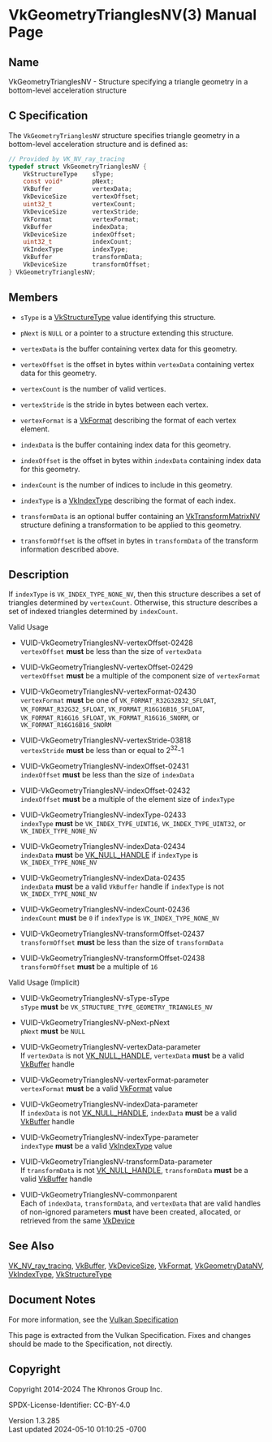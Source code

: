 # VkGeometryTrianglesNV(3) Manual Page

## Name

VkGeometryTrianglesNV - Structure specifying a triangle geometry in a
bottom-level acceleration structure



## <a href="#_c_specification" class="anchor"></a>C Specification

The `VkGeometryTrianglesNV` structure specifies triangle geometry in a
bottom-level acceleration structure and is defined as:

``` c
// Provided by VK_NV_ray_tracing
typedef struct VkGeometryTrianglesNV {
    VkStructureType    sType;
    const void*        pNext;
    VkBuffer           vertexData;
    VkDeviceSize       vertexOffset;
    uint32_t           vertexCount;
    VkDeviceSize       vertexStride;
    VkFormat           vertexFormat;
    VkBuffer           indexData;
    VkDeviceSize       indexOffset;
    uint32_t           indexCount;
    VkIndexType        indexType;
    VkBuffer           transformData;
    VkDeviceSize       transformOffset;
} VkGeometryTrianglesNV;
```

## <a href="#_members" class="anchor"></a>Members

- `sType` is a [VkStructureType](https://registry.khronos.org/vulkan/specs/1.3-extensions/man/html/VkStructureType.html) value identifying
  this structure.

- `pNext` is `NULL` or a pointer to a structure extending this
  structure.

- `vertexData` is the buffer containing vertex data for this geometry.

- `vertexOffset` is the offset in bytes within `vertexData` containing
  vertex data for this geometry.

- `vertexCount` is the number of valid vertices.

- `vertexStride` is the stride in bytes between each vertex.

- `vertexFormat` is a [VkFormat](https://registry.khronos.org/vulkan/specs/1.3-extensions/man/html/VkFormat.html) describing the format of
  each vertex element.

- `indexData` is the buffer containing index data for this geometry.

- `indexOffset` is the offset in bytes within `indexData` containing
  index data for this geometry.

- `indexCount` is the number of indices to include in this geometry.

- `indexType` is a [VkIndexType](https://registry.khronos.org/vulkan/specs/1.3-extensions/man/html/VkIndexType.html) describing the format
  of each index.

- `transformData` is an optional buffer containing an
  [VkTransformMatrixNV](https://registry.khronos.org/vulkan/specs/1.3-extensions/man/html/VkTransformMatrixNV.html) structure defining a
  transformation to be applied to this geometry.

- `transformOffset` is the offset in bytes in `transformData` of the
  transform information described above.

## <a href="#_description" class="anchor"></a>Description

If `indexType` is `VK_INDEX_TYPE_NONE_NV`, then this structure describes
a set of triangles determined by `vertexCount`. Otherwise, this
structure describes a set of indexed triangles determined by
`indexCount`.

Valid Usage

- <a href="#VUID-VkGeometryTrianglesNV-vertexOffset-02428"
  id="VUID-VkGeometryTrianglesNV-vertexOffset-02428"></a>
  VUID-VkGeometryTrianglesNV-vertexOffset-02428  
  `vertexOffset` **must** be less than the size of `vertexData`

- <a href="#VUID-VkGeometryTrianglesNV-vertexOffset-02429"
  id="VUID-VkGeometryTrianglesNV-vertexOffset-02429"></a>
  VUID-VkGeometryTrianglesNV-vertexOffset-02429  
  `vertexOffset` **must** be a multiple of the component size of
  `vertexFormat`

- <a href="#VUID-VkGeometryTrianglesNV-vertexFormat-02430"
  id="VUID-VkGeometryTrianglesNV-vertexFormat-02430"></a>
  VUID-VkGeometryTrianglesNV-vertexFormat-02430  
  `vertexFormat` **must** be one of `VK_FORMAT_R32G32B32_SFLOAT`,
  `VK_FORMAT_R32G32_SFLOAT`, `VK_FORMAT_R16G16B16_SFLOAT`,
  `VK_FORMAT_R16G16_SFLOAT`, `VK_FORMAT_R16G16_SNORM`, or
  `VK_FORMAT_R16G16B16_SNORM`

- <a href="#VUID-VkGeometryTrianglesNV-vertexStride-03818"
  id="VUID-VkGeometryTrianglesNV-vertexStride-03818"></a>
  VUID-VkGeometryTrianglesNV-vertexStride-03818  
  `vertexStride` **must** be less than or equal to 2<sup>32</sup>-1

- <a href="#VUID-VkGeometryTrianglesNV-indexOffset-02431"
  id="VUID-VkGeometryTrianglesNV-indexOffset-02431"></a>
  VUID-VkGeometryTrianglesNV-indexOffset-02431  
  `indexOffset` **must** be less than the size of `indexData`

- <a href="#VUID-VkGeometryTrianglesNV-indexOffset-02432"
  id="VUID-VkGeometryTrianglesNV-indexOffset-02432"></a>
  VUID-VkGeometryTrianglesNV-indexOffset-02432  
  `indexOffset` **must** be a multiple of the element size of
  `indexType`

- <a href="#VUID-VkGeometryTrianglesNV-indexType-02433"
  id="VUID-VkGeometryTrianglesNV-indexType-02433"></a>
  VUID-VkGeometryTrianglesNV-indexType-02433  
  `indexType` **must** be `VK_INDEX_TYPE_UINT16`,
  `VK_INDEX_TYPE_UINT32`, or `VK_INDEX_TYPE_NONE_NV`

- <a href="#VUID-VkGeometryTrianglesNV-indexData-02434"
  id="VUID-VkGeometryTrianglesNV-indexData-02434"></a>
  VUID-VkGeometryTrianglesNV-indexData-02434  
  `indexData` **must** be [VK_NULL_HANDLE](https://registry.khronos.org/vulkan/specs/1.3-extensions/man/html/VK_NULL_HANDLE.html) if
  `indexType` is `VK_INDEX_TYPE_NONE_NV`

- <a href="#VUID-VkGeometryTrianglesNV-indexData-02435"
  id="VUID-VkGeometryTrianglesNV-indexData-02435"></a>
  VUID-VkGeometryTrianglesNV-indexData-02435  
  `indexData` **must** be a valid `VkBuffer` handle if `indexType` is
  not `VK_INDEX_TYPE_NONE_NV`

- <a href="#VUID-VkGeometryTrianglesNV-indexCount-02436"
  id="VUID-VkGeometryTrianglesNV-indexCount-02436"></a>
  VUID-VkGeometryTrianglesNV-indexCount-02436  
  `indexCount` **must** be `0` if `indexType` is `VK_INDEX_TYPE_NONE_NV`

- <a href="#VUID-VkGeometryTrianglesNV-transformOffset-02437"
  id="VUID-VkGeometryTrianglesNV-transformOffset-02437"></a>
  VUID-VkGeometryTrianglesNV-transformOffset-02437  
  `transformOffset` **must** be less than the size of `transformData`

- <a href="#VUID-VkGeometryTrianglesNV-transformOffset-02438"
  id="VUID-VkGeometryTrianglesNV-transformOffset-02438"></a>
  VUID-VkGeometryTrianglesNV-transformOffset-02438  
  `transformOffset` **must** be a multiple of `16`

Valid Usage (Implicit)

- <a href="#VUID-VkGeometryTrianglesNV-sType-sType"
  id="VUID-VkGeometryTrianglesNV-sType-sType"></a>
  VUID-VkGeometryTrianglesNV-sType-sType  
  `sType` **must** be `VK_STRUCTURE_TYPE_GEOMETRY_TRIANGLES_NV`

- <a href="#VUID-VkGeometryTrianglesNV-pNext-pNext"
  id="VUID-VkGeometryTrianglesNV-pNext-pNext"></a>
  VUID-VkGeometryTrianglesNV-pNext-pNext  
  `pNext` **must** be `NULL`

- <a href="#VUID-VkGeometryTrianglesNV-vertexData-parameter"
  id="VUID-VkGeometryTrianglesNV-vertexData-parameter"></a>
  VUID-VkGeometryTrianglesNV-vertexData-parameter  
  If `vertexData` is not [VK_NULL_HANDLE](https://registry.khronos.org/vulkan/specs/1.3-extensions/man/html/VK_NULL_HANDLE.html),
  `vertexData` **must** be a valid [VkBuffer](https://registry.khronos.org/vulkan/specs/1.3-extensions/man/html/VkBuffer.html) handle

- <a href="#VUID-VkGeometryTrianglesNV-vertexFormat-parameter"
  id="VUID-VkGeometryTrianglesNV-vertexFormat-parameter"></a>
  VUID-VkGeometryTrianglesNV-vertexFormat-parameter  
  `vertexFormat` **must** be a valid [VkFormat](https://registry.khronos.org/vulkan/specs/1.3-extensions/man/html/VkFormat.html) value

- <a href="#VUID-VkGeometryTrianglesNV-indexData-parameter"
  id="VUID-VkGeometryTrianglesNV-indexData-parameter"></a>
  VUID-VkGeometryTrianglesNV-indexData-parameter  
  If `indexData` is not [VK_NULL_HANDLE](https://registry.khronos.org/vulkan/specs/1.3-extensions/man/html/VK_NULL_HANDLE.html),
  `indexData` **must** be a valid [VkBuffer](https://registry.khronos.org/vulkan/specs/1.3-extensions/man/html/VkBuffer.html) handle

- <a href="#VUID-VkGeometryTrianglesNV-indexType-parameter"
  id="VUID-VkGeometryTrianglesNV-indexType-parameter"></a>
  VUID-VkGeometryTrianglesNV-indexType-parameter  
  `indexType` **must** be a valid [VkIndexType](https://registry.khronos.org/vulkan/specs/1.3-extensions/man/html/VkIndexType.html) value

- <a href="#VUID-VkGeometryTrianglesNV-transformData-parameter"
  id="VUID-VkGeometryTrianglesNV-transformData-parameter"></a>
  VUID-VkGeometryTrianglesNV-transformData-parameter  
  If `transformData` is not [VK_NULL_HANDLE](https://registry.khronos.org/vulkan/specs/1.3-extensions/man/html/VK_NULL_HANDLE.html),
  `transformData` **must** be a valid [VkBuffer](https://registry.khronos.org/vulkan/specs/1.3-extensions/man/html/VkBuffer.html) handle

- <a href="#VUID-VkGeometryTrianglesNV-commonparent"
  id="VUID-VkGeometryTrianglesNV-commonparent"></a>
  VUID-VkGeometryTrianglesNV-commonparent  
  Each of `indexData`, `transformData`, and `vertexData` that are valid
  handles of non-ignored parameters **must** have been created,
  allocated, or retrieved from the same [VkDevice](https://registry.khronos.org/vulkan/specs/1.3-extensions/man/html/VkDevice.html)

## <a href="#_see_also" class="anchor"></a>See Also

[VK_NV_ray_tracing](https://registry.khronos.org/vulkan/specs/1.3-extensions/man/html/VK_NV_ray_tracing.html), [VkBuffer](https://registry.khronos.org/vulkan/specs/1.3-extensions/man/html/VkBuffer.html),
[VkDeviceSize](https://registry.khronos.org/vulkan/specs/1.3-extensions/man/html/VkDeviceSize.html), [VkFormat](https://registry.khronos.org/vulkan/specs/1.3-extensions/man/html/VkFormat.html),
[VkGeometryDataNV](https://registry.khronos.org/vulkan/specs/1.3-extensions/man/html/VkGeometryDataNV.html),
[VkIndexType](https://registry.khronos.org/vulkan/specs/1.3-extensions/man/html/VkIndexType.html), [VkStructureType](https://registry.khronos.org/vulkan/specs/1.3-extensions/man/html/VkStructureType.html)

## <a href="#_document_notes" class="anchor"></a>Document Notes

For more information, see the <a
href="https://registry.khronos.org/vulkan/specs/1.3-extensions/html/vkspec.html#VkGeometryTrianglesNV"
target="_blank" rel="noopener">Vulkan Specification</a>

This page is extracted from the Vulkan Specification. Fixes and changes
should be made to the Specification, not directly.

## <a href="#_copyright" class="anchor"></a>Copyright

Copyright 2014-2024 The Khronos Group Inc.

SPDX-License-Identifier: CC-BY-4.0

Version 1.3.285  
Last updated 2024-05-10 01:10:25 -0700
